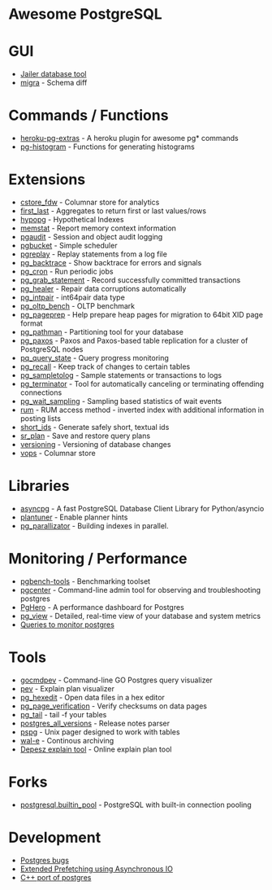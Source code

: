 # Awesome PostgreSQL

# GUI
* [Jailer database tool](https://github.com/Wisser/Jailer)
* [migra](https://github.com/djrobstep/migra) - Schema diff

# Commands / Functions
* [heroku-pg-extras](https://github.com/heroku/heroku-pg-extras) - A heroku plugin for awesome pg* commands
* [pg-histogram](https://github.com/wolever/pg-histogram) - Functions for generating histograms

# Extensions
* [cstore_fdw](https://github.com/citusdata/cstore_fdw) - Columnar store for analytics
* [first_last](https://gitlab.com/depesz/first_last) - Aggregates to return first or last values/rows
* [hypopg](https://github.com/HypoPG/hypopg) - Hypothetical Indexes
* [memstat](https://github.com/postgrespro/memstat) - Report memory context information
* [pgaudit](https://github.com/pgaudit/pgaudit) - Session and object audit logging
* [pgbucket](https://bitbucket.org/dineshopenscg/pgbucket/src/master) - Simple scheduler
* [pgreplay](https://github.com/laurenz/pgreplay) - Replay statements from a log file
* [pg_backtrace](https://github.com/postgrespro/pg_backtrace) - Show backtrace for errors and signals
* [pg_cron](https://github.com/citusdata/pg_cron) - Run periodic jobs
* [pg_grab_statement](https://github.com/postgrespro/pg_grab_statement) - Record successfully committed transactions
* [pg_healer](https://github.com/turnstep/pg_healer) - Repair data corruptions automatically
* [pg_intpair](https://github.com/citusdata/pg_intpair) - int64pair data type
* [pg_oltp_bench](https://github.com/postgrespro/pg_oltp_bench) - OLTP benchmark
* [pg_pageprep](https://github.com/postgrespro/pg_pageprep) - Help prepare heap pages for migration to 64bit XID page format
* [pg_pathman](https://github.com/postgrespro/pg_pathman) - Partitioning tool for your database
* [pg_paxos](https://github.com/citusdata/pg_paxos) - Paxos and Paxos-based table replication for a cluster of PostgreSQL nodes
* [pq_query_state](https://github.com/postgrespro/pg_query_state) - Query progress monitoring
* [pg_recall](https://github.com/mreithub/pg_recall) - Keep track of changes to certain tables
* [pg_sampletolog](https://github.com/anayrat/pg_sampletolog) - Sample statements or transactions to logs
* [pg_terminator](https://gitlab.com/depesz/pg_terminator) - Tool for automatically canceling or terminating offending connections
* [pg_wait_sampling](https://github.com/postgrespro/pg_wait_sampling) - Sampling based statistics of wait events
* [rum](https://github.com/postgrespro/rum) - RUM access method - inverted index with additional information in posting lists
* [short_ids](https://gitlab.com/depesz/short_ids) - Generate safely short, textual ids
* [sr_plan](https://github.com/postgrespro/sr_plan) - Save and restore query plans
* [versioning](https://gitlab.com/depesz/Versioning) - Versioning of database changes
* [vops](https://github.com/postgrespro/vops) - Columnar store

# Libraries
* [asyncpg](https://github.com/MagicStack/asyncpg/) - A fast PostgreSQL Database Client Library for Python/asyncio
* [plantuner](https://github.com/postgrespro/plantuner) - Enable planner hints
* [pg_parallizator](https://github.com/postgrespro/pg_parallizator) - Building indexes in parallel.

# Monitoring / Performance
* [pgbench-tools](https://github.com/gregs1104/pgbench-tools) - Benchmarking toolset
* [pgcenter](https://github.com/lesovsky/pgcenter) - Command-line admin tool for observing and troubleshooting postgres
* [PgHero](https://github.com/ankane/pghero) - A performance dashboard for Postgres
* [pg_view](https://github.com/zalando/pg_view) - Detailed, real-time view of your database and system metrics
* [Queries to monitor postgres](https://github.com/nilenso/postgresql-monitoring)

# Tools
* [gocmdpev](https://github.com/simon-engledew/gocmdpev) - Command-line GO Postgres query visualizer
* [pev](https://github.com/AlexTatiyants/pev) - Explain plan visualizer
* [pg_hexedit](https://github.com/petergeoghegan/pg_hexedit) - Open data files in a hex editor
* [pg_page_verification](https://github.com/google/pg_page_verification) - Verify checksums on data pages
* [pg_tail](https://github.com/aaparmeggiani/pg_tail) - tail -f your tables
* [postgres_all_versions](https://github.com/bucardo/postgres_all_versions) - Release notes parser
* [pspg](https://github.com/okbob/pspg) - Unix pager designed to work with tables
* [wal-e](https://github.com/wal-e/wal-e) - Continous archiving
* [Depesz explain tool](https://explain.depesz.com/) - Online explain plan tool

# Forks
* [postgresql.builtin_pool](https://github.com/postgrespro/postgresql.builtin_pool) - PostgreSQL with built-in connection pooling

# Development
* [Postgres bugs](https://granicus.if.org/pgbugs/)
* [Extended Prefetching using Asynchronous IO](https://www.postgresql.org/message-id/BAY175-W45086073075CA064EFE9A0A33A0%40phx.gbl)
* [C++ port of postgres](https://github.com/jarulraj/postgresql-cpp)
